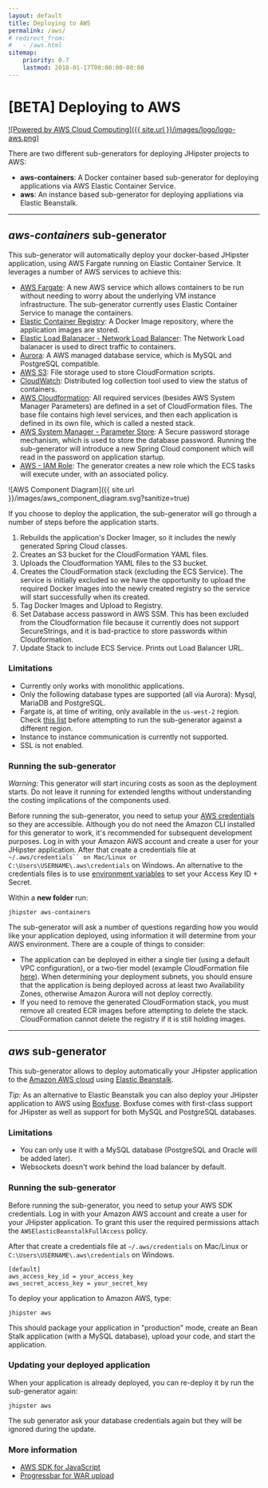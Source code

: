 ```yaml
---
layout: default
title: Deploying to AWS
permalink: /aws/
# redirect_from:
#   - /aws.html
sitemap:
    priority: 0.7
    lastmod: 2018-01-17T00:00:00-00:00
---
```


# <i class="fa fa-cloud-upload"></i> [BETA] Deploying to AWS

[![Powered by AWS Cloud Computing]({{ site.url }}/images/logo/logo-aws.png)](https://aws.amazon.com/what-is-cloud-computing)

There are two different sub-generators for deploying JHipster projects to AWS:
* **aws-containers**: A Docker container based sub-generator for deploying applications via AWS Elastic Container Service.
* **aws**: An instance based sub-generator for deploying appliations via Elastic Beanstalk.

***

## *aws-containers* sub-generator
This sub-generator will automatically deploy your docker-based JHipster application, using AWS Fargate running on Elastic Container Service. It leverages a number of AWS services to achieve this:
- [AWS Fargate](https://aws.amazon.com/fargate/): A new AWS service which allows containers to be run without needing to worry about the underlying VM instance infrastructure. The sub-generator currently uses Elastic Container Service to manage the containers.
- [Elastic Container Registry](https://aws.amazon.com/ecr/): A Docker Image repository, where the application images are stored.
- [Elastic Load Balanacer - Network Load Balancer](https://aws.amazon.com/elasticloadbalancing): The Network Load balanacer is used to direct traffic to containers.
- [Aurora](https://aws.amazon.com/rds/aurora): A AWS managed database service, which is MySQL and PostgreSQL compatible.
- [AWS S3](https://aws.amazon.com/s3): File storage used to store CloudFormation scripts.
- [CloudWatch](https://aws.amazon.com/cloudwatch): Distributed log collection tool used to view the status of containers.
- [AWS Cloudformation](https://aws.amazon.com/cloudformation):  All required services (besides AWS System Manager Parameters) are defined in a set of CloudFormation files. The base file contains high level services, and then each application is defined in its own file, which is called a nested stack.
- [AWS System Manager - Parameter Store](https://aws.amazon.com/systems-manager/features/): A Secure password storage mechanism, which is used to store the database password. Running the sub-generator will introduce a new Spring Cloud component which will read in the password on application startup.
- [AWS - IAM Role](https://docs.aws.amazon.com/IAM/latest/UserGuide/id_roles.html): The generator creates a new role which the ECS tasks will execute under, with an associated policy.

![AWS Component Diagram]({{ site.url }}/images/aws_component_diagram.svg?sanitize=true)

If you choose to deploy the application, the sub-generator will go through a number of steps before the application starts.
1. Rebuilds the application's Docker Imager, so it includes the newly generated Spring Cloud classes.
2. Creates an S3 bucket for the CloudFormation YAML files.
3. Uploads the Cloudformation YAML files to the S3 bucket.
4. Creates the CloudFormation stack (excluding the ECS Service). The service is initially excluded so we have the opportunity to upload the required Docker Images into the newly created registry so the service will start successfully when its created.
5. Tag Docker Images and Upload to Registry.
6. Set Database access password in AWS SSM. This has been excluded from the Cloudformation file because it currently does not support SecureStrings, and it is bad-practice to store passwords within Cloudformation.
7. Update Stack to include ECS Service. Prints out Load Balancer URL.

### Limitations 
- Currently only works with monolithic applications.
- Only the following database types are supported (all via Aurora): Mysql, MariaDB and PostgreSQL.
- Fargate is, at time of writing, only available in the `us-west-2` region. Check [this list](https://aws.amazon.com/about-aws/global-infrastructure/regional-product-services/) before attempting to run the sub-generator against a different region.
- Instance to instance communication is currently not supported.
- SSL is not enabled.

### Running the sub-generator
<div class="alert alert-warning"><i>Warning: </i>
This generator will start incuring costs as soon as the deployment starts. Do not leave it running for extended lengths without understanding the costing implications of the components used. </div>

Before running the sub-generator, you need to setup your [AWS credentials](https://docs.aws.amazon.com/cli/latest/userguide/cli-config-files.html) so they are accessible. Although you do not need the Amazon CLI installed for this generator to work, it's recommended for subsequent development purposes. Log in with your Amazon AWS account and create a user for your JHipster application.  After that create a credentials file at `~/.aws/credentials`` on Mac/Linux or C:\Users\USERNAME\.aws\credentials` on Windows. An alternative to the credentials files is to use [environment variables](https://docs.aws.amazon.com/cli/latest/userguide/cli-environment.html) to set your Access Key ID + Secret. 

Within a **new folder** run:

`jhipster aws-containers`

The sub-generator will ask a number of questions regarding how you would like your application deployed, using information it will determine from your AWS environment. There are a couple of things to consider:
- The application can be deployed in either a single tier (using a default VPC configuration), or a two-tier model (example CloudFormation file [here](https://github.com/satterly/AWSCloudFormation-samples/blob/master/multi-tier-web-app-in-vpc.template)). When determining your deployment subnets, you should ensure that the application is being deployed across at least two Availability Zones, otherwise Amazon Aurora will not deploy correctly.
- If you need to remove the generated CloudFormation stack, you must remove all created ECR images before attempting to delete the stack. CloudFormation cannot delete the registry if it is still holding images.

***

## *aws* sub-generator
This sub-generator allows to deploy automatically your JHipster application to the [Amazon AWS cloud](https://aws.amazon.com/) using [Elastic Beanstalk](https://docs.aws.amazon.com/elasticbeanstalk/latest/dg/Welcome.html).

<div class="alert alert-info"> <i>Tip:</i> As an alternative to Elastic Beanstalk you can also deploy your JHipster application to AWS using <a href="{{ site.url }}/boxfuse/">Boxfuse</a>.  
Boxfuse comes with first-class support for JHipster as well as support for both MySQL and PostgreSQL databases.</div>

### Limitations

*   You can only use it with a MySQL database (PostgreSQL and Oracle will be added later).
*   Websockets doesn't work behind the load balancer by default.

### Running the sub-generator

Before running the sub-generator, you need to setup your AWS SDK credentials.  Log in with your Amazon AWS account and create a user for your JHipster application. To grant this user the required permissions attach the `AWSElasticBeanstalkFullAccess` policy.

After that create a credentials file at `~/.aws/credentials` on Mac/Linux or `C:\Users\USERNAME\.aws\credentials` on Windows.

```
[default]
aws_access_key_id = your_access_key
aws_secret_access_key = your_secret_key
```

To deploy your application to Amazon AWS, type:

`jhipster aws`

This should package your application in "production" mode, create an Bean Stalk application (with a MySQL database), upload your code, and start the application.

### Updating your deployed application

When your application is already deployed, you can re-deploy it by run the sub-generator again:

`jhipster aws`

The sub generator ask your database credentials again but they will be ignored during the update.

### More information

*   [AWS SDK for JavaScript](http://aws.amazon.com/sdk-for-node-js)
*   [Progressbar for WAR upload](https://github.com/tj/node-progress)
